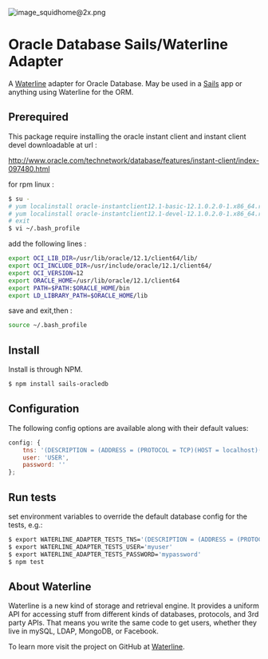 ![image_squidhome@2x.png](http://i.imgur.com/RIvu9.png)

# Oracle Database Sails/Waterline Adapter

A [Waterline](https://github.com/balderdashy/waterline) adapter for Oracle Database. May be used in a [Sails](https://github.com/balderdashy/sails) app or anything using Waterline for the ORM.

## Prerequired

This package require installing the oracle instant client and instant client devel downloadable at url :

http://www.oracle.com/technetwork/database/features/instant-client/index-097480.html

for rpm linux :

```bash
$ su -
# yum localinstall oracle-instantclient12.1-basic-12.1.0.2.0-1.x86_64.rpm
# yum localinstall oracle-instantclient12.1-devel-12.1.0.2.0-1.x86_64.rpm
# exit
$ vi ~/.bash_profile
```

add the following lines :

```bash
export OCI_LIB_DIR=/usr/lib/oracle/12.1/client64/lib/
export OCI_INCLUDE_DIR=/usr/include/oracle/12.1/client64/
export OCI_VERSION=12
export ORACLE_HOME=/usr/lib/oracle/12.1/client64
export PATH=$PATH:$ORACLE_HOME/bin
export LD_LIBRARY_PATH=$ORACLE_HOME/lib
```

save and exit,then :

```bash
source ~/.bash_profile
```

## Install

Install is through NPM.

```bash
$ npm install sails-oracledb
```

## Configuration

The following config options are available along with their default values:

```javascript
config: {
    tns: '(DESCRIPTION = (ADDRESS = (PROTOCOL = TCP)(HOST = localhost)(PORT = 1521))(CONNECT_DATA =(SERVER = DEDICATED)(SERVICE_NAME = sails_oracle)))',
    user: 'USER',
    password: ''
};
```

## Run tests

set environment variables to override the default database config for the tests, e.g.:

```bash
$ export WATERLINE_ADAPTER_TESTS_TNS='(DESCRIPTION = (ADDRESS = (PROTOCOL = TCP)(HOST = localhost)(PORT = 1521))(CONNECT_DATA =(SERVER = DEDICATED)(SERVICE_NAME = sails-oracle)))'
$ export WATERLINE_ADAPTER_TESTS_USER='myuser'
$ export WATERLINE_ADAPTER_TESTS_PASSWORD='mypassword' 
$ npm test
```

## About Waterline

Waterline is a new kind of storage and retrieval engine.  It provides a uniform API for accessing stuff from different kinds of databases, protocols, and 3rd party APIs.  That means you write the same code to get users, whether they live in mySQL, LDAP, MongoDB, or Facebook.

To learn more visit the project on GitHub at [Waterline](https://github.com/balderdashy/waterline).
